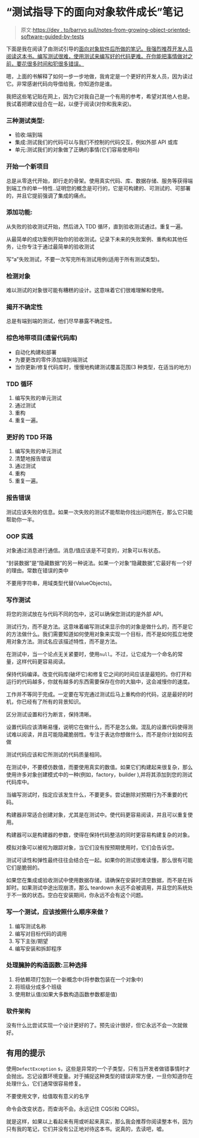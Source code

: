 # “测试指导下的面向对象软件成长”笔记

> 原文:[https://dev . to/barryo sull/notes-from-growing-object-oriented-software-guided-by-tests](https://dev.to/barryosull/notes-from-growing-object-orientated-software-guided-by-tests)

下面是我在阅读了由测试引导的[面向对象软件后所做的笔记。我强烈推荐开发人员阅读这本书。编写测试很难，使用测试来编写好的代码更难。在你能把事情做对之前，要花很多时间和犯很多错误。](http://www.growing-object-oriented-software.com/)

嗯，上面的书解释了如何一步一步地做，我肯定是一个更好的开发人员，因为读过它。非常感谢代码向导借给我，你知道你是谁。

我把这些笔记贴在网上，因为它对我自己是一个有用的参考，希望对其他人也是。我试着把建议组合在一起，以便于阅读(对你和我来说)。

### 三种测试类型:

*   验收:端到端
*   集成:测试我们的代码可以与我们不控制的代码交互，例如外部 API 或库
*   单元:测试我们的对象做了正确的事情(它们容易使用吗)

### 开始一个新项目

总是从零迭代开始，即行走的骨架。使用真实代码、库、数据存储、服务等获得端到端工作的单一特性..证明您的概念是可行的，它是可构建的、可测试的、可部署的，并且它提前强调了集成的痛点。

### 添加功能:

从失败的验收测试开始，然后进入 TDD 循环，直到验收测试通过。重复一遍。

从最简单的成功案例开始你的验收测试。记录下未来的失败案例、重构和其他任务，让你专注于通过最简单的验收测试

写“a”失败测试，不要一次写完所有测试用例(适用于所有测试类型)。

### 检测对象

难以测试的对象很可能有糟糕的设计。这意味着它们很难理解和使用。

### 揭开不确定性

总是有端到端的测试，他们尽早暴露不确定性。

### 棕色地带项目(遗留代码库)

*   自动化构建和部署
*   为要更改的零件添加端到端测试
*   当你更新/修复代码库时，慢慢地构建测试覆盖范围(3 种类型，在适当的地方)

### TDD 循环

1.  编写失败的单元测试
2.  通过测试
3.  重构
4.  重复一遍。

### 更好的 TDD 环路

1.  编写失败的单元测试
2.  清楚地报告错误
3.  通过测试
4.  重构
5.  重复一遍。

### 报告错误

测试应该失败的信息。如果一次失败的测试不能帮助你找出问题所在，那么它只能帮助你一半。

### OOP 实践

对象通过消息进行通信。消息/值应该是不可变的，对象可以有状态。

“封装数据”是“隐藏数据”的另一种说法。如果一个对象“隐藏数据”,它最好有一个好的理由。常数在错误的类中

不要用字符串，用域类型代替(ValueObjects)。

### 写作测试

将您的测试放在与代码不同的包中，这可以确保您测试的是外部 API。

测试行为，而不是方法。这意味着编写测试来显示你的对象是做什么的，而不是它的方法做什么。我们需要知道如何使用对象来实现一个目标，而不是如何孤立地使用对象方法。测试名应该描述特性，而不是方法。

在测试中，当一个论点无关紧要时，使用`null`。不过，让它成为一个命名的常量，这样代码更容易阅读。

保持代码编译。改变代码库(破坏它)和修复它之间的时间应该是最短的。你打开和运行的代码越多，你就有越多的东西需要保存在你的大脑中，这会减慢你的速度。

工作并不等同于完成。一定要在写完通过测试后马上重构你的代码，这是最好的时机，你已经有了所有的背景知识。

区分测试设置和行为断言，保持清晰。

设置代码应该清晰易懂，说明它在做什么，而不是怎么做。混乱的设置代码使得测试难以阅读，并且可能隐藏脆弱性。专注于表达你想做什么，而不是你计划如何去做

测试代码应该和它所测试的代码质量相同。

在测试中，不要模仿数值，而要使用真实的数值。如果它们构建起来很复杂，那么使用许多对象创建模式中的一种(例如，factory，builder ),并将其添加到您的测试代码库中。

当编写测试时，指定应该发生什么，不要更多。尝试删除对预期行为不重要的代码。

构建器非常适合创建对象，尤其是在测试中。使代码更容易阅读，并且可以重复使用。

构建器可以是构建器的参数，使得在保持代码整洁的同时更容易构建复杂的对象。

模拟对象可以被视为跟踪对象，当它们没有按预期使用时，它们会告诉您。

测试可读性和弹性最终往往会结合在一起。如果你的测试很难读懂，那么很有可能它们是脆弱的。

如果您在集成或验收测试中使用数据存储，请确保在安装时清空数据，而不是在拆卸时。如果测试中途出现崩溃，那么 teardown 永远不会被调用，并且您的系统处于不一致的状态。空白在安装期间，你永远不会有这个问题。

### 写一个测试，应该按照什么顺序来做？

1.  编写测试名称
2.  编写对目标代码的调用
3.  写下主张/期望
4.  编写安装和拆卸程序

### 处理臃肿的构造函数:三种选择

1.  将依赖项打包到一个新概念中(将参数包装在一个对象中)
2.  将班级分成多个班级
3.  使用默认值(如果大多数构造函数参数都是值)

### 软件架构

没有什么比尝试实现一个设计更好的了。预先设计很好，但它永远不会一次就做好。

## 有用的提示

使用`DefectException` s，这些是异常的一个子类型，只有当开发者做错事情时才会抛出。忘记设置环境变量。对于捕捉这种类型的错误非常方便，一旦你知道你在处理什么，它们通常很容易修复。

不要使用文字，给值取有意义的名字

命令会改变状态，而查询不会。永远记住 CQS(和 CQRS)。

就是这样，如果以上看起来有用或听起来真实，那么我会推荐你阅读整本书，因为只有我的笔记，它们并没有公正地对待这本书。说真的，去读吧，嘘。